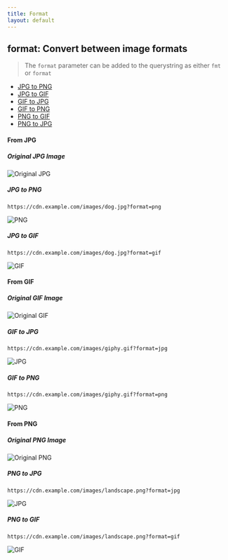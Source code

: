 ```yaml
---
title: Format
layout: default
---
```

## format: Convert between image formats

> The `format` parameter can be added to the querystring as either `fmt` or `format`

* [JPG to PNG](#jpg-to-png)
* [JPG to GIF](#jpg-to-gif)
* [GIF to JPG](#gif-to-jpg)
* [GIF to PNG](#gif-to-png)
* [PNG to GIF](#png-to-gif)
* [PNG to JPG](#png-to-jpg)

#### From JPG

##### Original JPG Image

![Original JPG](../../assets/dog-w600.jpeg)

##### JPG to PNG

`https://cdn.example.com/images/dog.jpg?format=png`

![PNG](../../assets/dog-w600.png "Image credit: Yamon Figurs (https://unsplash.com/@yamonf16)")

##### JPG to GIF

`https://cdn.example.com/images/dog.jpg?format=gif`

![GIF](../../assets/dog-w600.gif "Image credit: Yamon Figurs (https://unsplash.com/@yamonf16)")

#### From GIF

##### Original GIF Image

![Original GIF](../../assets/giphy.gif)

##### GIF to JPG

`https://cdn.example.com/images/giphy.gif?format=jpg`

![JPG](../../assets/giphy.jpeg)

##### GIF to PNG

`https://cdn.example.com/images/giphy.gif?format=png`

![PNG](../../assets/giphy.png)

#### From PNG

##### Original PNG Image

![Original PNG](../../assets/landscape.png)

##### PNG to JPG

`https://cdn.example.com/images/landscape.png?format=jpg`

![JPG](../../assets/landscape.jpeg)

##### PNG to GIF

`https://cdn.example.com/images/landscape.png?format=gif`

![GIF](../../assets/landscape.gif)